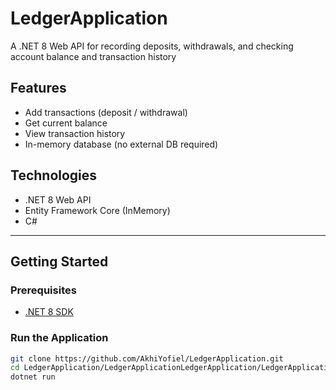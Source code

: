 # LedgerApplication

A .NET 8 Web API for recording deposits, withdrawals, and checking account balance and transaction history

## Features

- Add transactions (deposit / withdrawal)
- Get current balance
- View transaction history
- In-memory database (no external DB required)

## Technologies

- .NET 8 Web API
- Entity Framework Core (InMemory)
- C#

---

## Getting Started

### Prerequisites

- [.NET 8 SDK](https://dotnet.microsoft.com/en-us/download/dotnet/8.0)

### Run the Application

```bash
git clone https://github.com/AkhiYofiel/LedgerApplication.git
cd LedgerApplication/LedgerApplicationLedgerApplication/LedgerApplication
dotnet run

